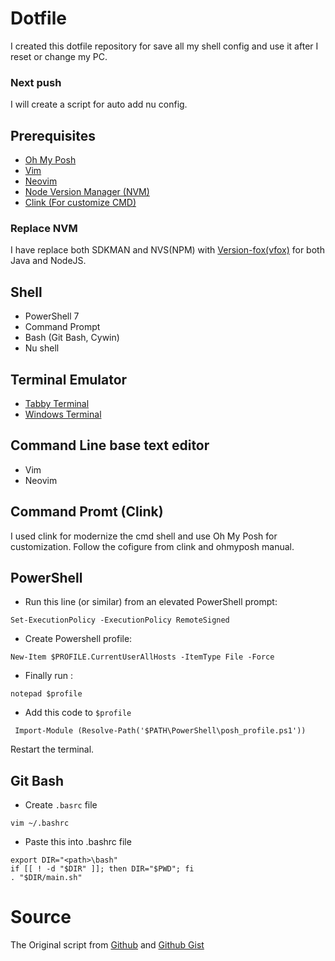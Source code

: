 # Dotfile

I created this dotfile repository for save all my shell config and use it after I reset or change my PC.

### Next push

I will create a script for auto add nu config.

## Prerequisites

- [Oh My Posh](https://ohmyposh.dev/)
- [Vim](https://www.vim.org/)
- [Neovim](https://neovim.io/)
- [Node Version Manager (NVM)](https://github.com/nvm-sh/nvm)
- [Clink (For customize CMD)](https://github.com/chrisant996/clink)

### Replace NVM
I have replace both SDKMAN and NVS(NPM) with [Version-fox(vfox)](https://github.com/version-fox/vfox) for both Java and NodeJS.

## Shell

- PowerShell 7
- Command Prompt
- Bash (Git Bash, Cywin)
- Nu shell

## Terminal Emulator

- [Tabby Terminal](https://tabby.sh/)
- [Windows Terminal](https://github.com/microsoft/terminal)

## Command Line base text editor

- Vim
- Neovim

## Command Promt (Clink)

I used clink for modernize the cmd shell and use Oh My Posh for customization. Follow the cofigure from clink and
ohmyposh manual.

## PowerShell

- Run this line (or similar) from an elevated PowerShell prompt:

```shell
Set-ExecutionPolicy -ExecutionPolicy RemoteSigned
```

- Create Powershell profile:

```shell
New-Item $PROFILE.CurrentUserAllHosts -ItemType File -Force
```

- Finally run :

```shell
notepad $profile
```

- Add this code to `$profile`

```shell
 Import-Module (Resolve-Path('$PATH\PowerShell\posh_profile.ps1'))
```

Restart the terminal.

## Git Bash

- Create `.basrc` file

```shell
vim ~/.bashrc
```

- Paste this into .bashrc file

```shell
export DIR="<path>\bash"
if [[ ! -d "$DIR" ]]; then DIR="$PWD"; fi
. "$DIR/main.sh"
```

# Source

The Original script from [Github](https://github.com/ChrisTitusTech/powershell-profile)
and [Github Gist](https://gist.github.com/timsneath/19867b12eee7fd5af2ba)
